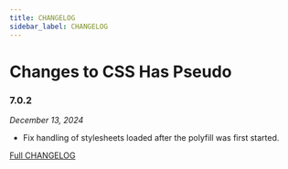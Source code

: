 ```yaml
---
title: CHANGELOG
sidebar_label: CHANGELOG
---
```

# Changes to CSS Has Pseudo

### 7.0.2

_December 13, 2024_

- Fix handling of stylesheets loaded after the polyfill was first started.

[Full CHANGELOG](https://github.com/csstools/postcss-plugins/tree/main/plugins/css-has-pseudo/CHANGELOG.md)


